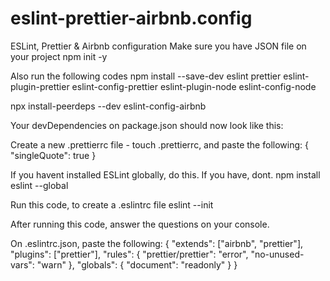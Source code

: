 # eslint-prettier-airbnb.config

ESLint, Prettier & Airbnb configuration
Make sure you have JSON file on your project
npm init -y


Also run the following codes
npm install --save-dev eslint prettier eslint-plugin-prettier eslint-config-prettier eslint-plugin-node eslint-config-node


npx install-peerdeps --dev eslint-config-airbnb


Your devDependencies on package.json should now look like this:

Create a new .prettierrc file - touch .prettierrc, and paste the following:
{ "singleQuote": true }



If you havent installed ESLint globally, do this. If you have, dont.
npm install eslint --global


Run this code, to create a .eslintrc file
eslint --init


After running this code, answer the questions on your console.

On .eslintrc.json, paste the following:
{ "extends": ["airbnb", "prettier"], "plugins": ["prettier"], "rules": { "prettier/prettier": "error", "no-unused-vars": "warn" }, "globals": { "document": "readonly" } }


